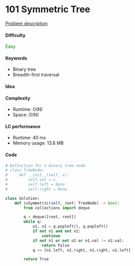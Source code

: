101 Symmetric Tree
=======================
[Problem description](https://leetcode.com/problems/symmetric-tree/)

#### Difficulty
<span style="color:green">Easy</span>

#### Keywords
- Binary tree
- Breadth-first traversal

#### Idea


#### Complexity
- Runtime: O(N)
- Space: O(N)

#### LC performance
- Runtime: 40 ms
- Memory usage: 13.8 MB

#### Code
```python
# Definition for a binary tree node.
# class TreeNode:
#     def __init__(self, x):
#         self.val = x
#         self.left = None
#         self.right = None

class Solution:
    def isSymmetric(self, root: TreeNode) -> bool:
        from collections import deque

        q = deque([root, root])
        while q:
            n1, n2 = q.popleft(), q.popleft()
            if not n1 and not n2:
                continue
            if not n1 or not n2 or n1.val != n2.val:
                return False
            q += [n1.left, n2.right, n1.right, n2.left]

        return True
```